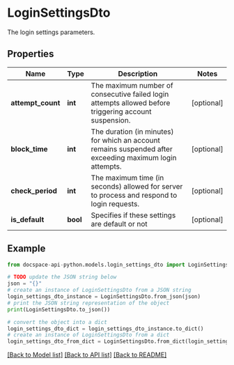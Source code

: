 # LoginSettingsDto
The login settings parameters.

## Properties

Name | Type | Description | Notes
------------ | ------------- | ------------- | -------------
**attempt_count** | **int** | The maximum number of consecutive failed login attempts allowed before triggering account suspension. | [optional] 
**block_time** | **int** | The duration (in minutes) for which an account remains suspended after exceeding maximum login attempts. | [optional] 
**check_period** | **int** | The maximum time (in seconds) allowed for server to process and respond to login requests. | [optional] 
**is_default** | **bool** | Specifies if these settings are default or not | [optional] 

## Example

```python
from docspace-api-python.models.login_settings_dto import LoginSettingsDto

# TODO update the JSON string below
json = "{}"
# create an instance of LoginSettingsDto from a JSON string
login_settings_dto_instance = LoginSettingsDto.from_json(json)
# print the JSON string representation of the object
print(LoginSettingsDto.to_json())

# convert the object into a dict
login_settings_dto_dict = login_settings_dto_instance.to_dict()
# create an instance of LoginSettingsDto from a dict
login_settings_dto_from_dict = LoginSettingsDto.from_dict(login_settings_dto_dict)
```
[[Back to Model list]](../README.md#documentation-for-models) [[Back to API list]](../README.md#documentation-for-api-endpoints) [[Back to README]](../README.md)


